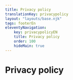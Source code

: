 ```yaml
---
title: Privacy policy
translationKey: privacypolicy
layout: "layouts/base.njk"
tags: footerEn
eleventyNavigation:
    key: privacypolicyEN
    title: Privacy policy
    order: 100
    hideMain: true
---
```


# Privacy policy